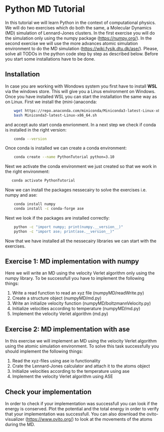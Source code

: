 # Python MD Tutorial

In this tutorial we will learn Python in the context of computational physics. We will do two exercises which do both the same, a Molecular Dynamics (MD) simulation of Lennard-Jones clusters. In the first exercise you will do the simulation only using the numpy package (https://numpy.org/). In the second exercise we will use the more advances atomic simulation environment to do the MD simulation (https://wiki.fysik.dtu.dk/ase/). Please, solve all TODOs in the python code step by step as described below. Before you start some installations have to be done. 

## Installation
In case you are working with Wondows system you first have to install **WSL** via the windows store. This will give you a Linus environment on Windows. Once you have installed WSL you can start the installation the same way as on Linux.
First we install the (mini-)anaconda:
```bash
    wget https://repo.anaconda.com/miniconda/Miniconda3-latest-Linux-x86_64.sh
    bash Miniconda3-latest-Linux-x86_64.sh
```
and accept auto start conda envrionment. In a next step we check if conda is installed in the right version:
```bash
    conda --version
```
Once conda is installed we can create a conda environment:
```bash
    conda create --name PythonTutorial python=3.10
```
Next we activate the conda environment we just created so that we work in the right environment:
```bash
   conda activate PythonTutorial 
```
Now we can install the packages nessecairy to solve the exercises i.e. numpy and ase:
```bash
    conda install numpy
    conda install -c conda-forge ase
```
Next we look if the packages are installed correctly:
```bash
    python -c "import numpy; print(numpy.__version__)"
    python -c "import ase; print(ase.__version__)"
```
Now that we have installed all the nessecairy libraries we can start with the exercises.

## Exercise 1: MD implementation with numpy
Here we will write an MD using the velocity Verlet algorithm only using the numpy library. To be successfull you have to implement the following things:
1. Write a read function to read an xyz file (numpyMD/readWrite.py)
2. Create a structure object (numpyMD/md.py)
3. Write an initialize velocity function (numpyMD/boltzmannVelocity.py)
4. Initialize velocities according to temperature (numpyMD/md.py)
5. Implement the velocity Verlet algorithm (md.py)

## Exercise 2: MD implementation with ase
In this exercise we will implement an MD using the velocity Verlet algorithm using the atomic simulation environment. To solve this task successfully you should implement the following things:
1. Read the xyz-files using ase io functionality
2. Crate the Lennard-Jones calculator and attach it to the atoms object
3. Initialize velocities according to the temperature using ase
4. Implement the velocity Verlet algorithm using ASE

## Check your implementation
In order to check if your implementation was successfull you can look if the energy is conserved. Plot the potential and the total energy in order to verify that your implementation was successfull. You can also download the ovito-visualizer (https://www.ovito.org/) to look at the movements of the atoms during the MD.
